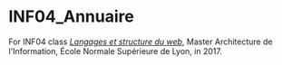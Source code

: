 # INF04_Annuaire

For INF04 class [_Langages et structure du web_](http://ife.ens-lyon.fr/aloes/web/app.php/aloes-public/tableaux/18/resum/ABCDEFGHIJKL), Master Architecture de l'Information, École Normale Supérieure de Lyon, in 2017.
